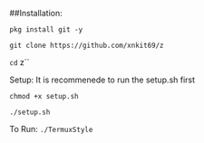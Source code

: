 ##Installation:

``pkg install git -y``

``git clone https://github.com/xnkit69/z``

`cd` z``

Setup:
It is recommenede to run the setup.sh first

``chmod +x setup.sh``

``./setup.sh``

To Run:
``./TermuxStyle``
